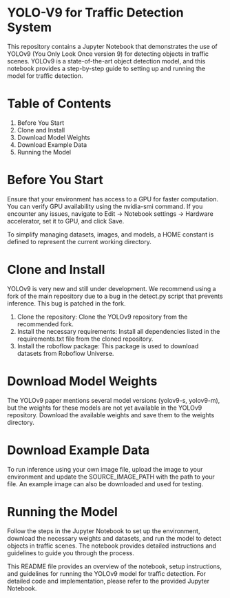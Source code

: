 # YOLO-V9 for Traffic Detection System

This repository contains a Jupyter Notebook that demonstrates the use of YOLOv9 (You Only Look Once version 9) for detecting objects in traffic scenes. YOLOv9 is a state-of-the-art object detection model, and this notebook provides a step-by-step guide to setting up and running the model for traffic detection.

# Table of Contents
  1. Before You Start
  2. Clone and Install
  3. Download Model Weights
  4. Download Example Data
  5. Running the Model
# Before You Start
Ensure that your environment has access to a GPU for faster computation. You can verify GPU availability using the nvidia-smi command. If you encounter any issues, navigate to Edit -> Notebook settings -> Hardware accelerator, set it to GPU, and click Save.

To simplify managing datasets, images, and models, a HOME constant is defined to represent the current working directory.

# Clone and Install
YOLOv9 is very new and still under development. We recommend using a fork of the main repository due to a bug in the detect.py script that prevents inference. This bug is patched in the fork.
  1. Clone the repository: Clone the YOLOv9 repository from the recommended fork.
  2. Install the necessary requirements: Install all dependencies listed in the requirements.txt file from the cloned repository.
  3. Install the roboflow package: This package is used to download datasets from Roboflow Universe.

# Download Model Weights
The YOLOv9 paper mentions several model versions (yolov9-s, yolov9-m), but the weights for these models are not yet available in the YOLOv9 repository. Download the available weights and save them to the weights directory.

# Download Example Data
To run inference using your own image file, upload the image to your environment and update the SOURCE_IMAGE_PATH with the path to your file. An example image can also be downloaded and used for testing.

# Running the Model
Follow the steps in the Jupyter Notebook to set up the environment, download the necessary weights and datasets, and run the model to detect objects in traffic scenes. The notebook provides detailed instructions and guidelines to guide you through the process.

This README file provides an overview of the notebook, setup instructions, and guidelines for running the YOLOv9 model for traffic detection. For detailed code and implementation, please refer to the provided Jupyter Notebook.
